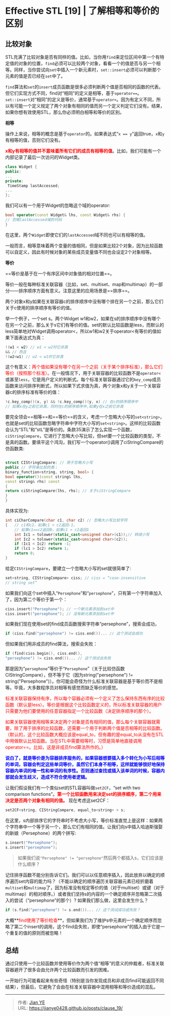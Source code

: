 # Effective STL [19] | 了解相等和等价的区别


## 比较对象

STL充满了比较对象是否有同样的值。比如，当你用`find`来定位区间中第一个有特定值的对象的位置，`find`必须可以比较两个对象，看看一个的值是否与另一个相等。同样，当你尝试向`set`中插入一个新元素时，`set::insert`必须可以判断那个元素的值是否已经在`set`中了。

`find`算法和`set`的`insert`成员函数是很多必须判断两个值是否相同的函数的代表。但它们实现方式不同，find对“相同”的定义是相等，基于`operator==`。`set::insert`对“相同”的定义是等价，通常基于`operator<`。因为有定义不同，所以有可能一个定义规定了两个对象有相同的值而另一个定义判定它们没有。结果，如果你想有效使用STL，那么你必须明白相等和等价的区别。

**相等**

操作上来说，相等的概念是基于`operator`的。如果表达式“`x == y`”返回true，`x`和`y`有相等的值，否则它们没有。

**<font color=red>x和y有相等的值并不意味着所有它们的成员有相等的值</font>**。比如，我们可能有一个内部记录了最后一次访问的Widget类。

```c++
class Widget {
public:
...
private:
 TimeStamp lastAccessed;
...
};
```

我们可以有一个用于Widget的忽略这个域的operator:

```c++
bool operator(const Widget& lhs, const Widget& rhs) {
// 忽略lastAccessed域的代码
}
```

在这里，两个`Widget`即使它们的`lastAccessed`域不同也可以有相等的值。

一般而言，相等意味着两个变量的值相同，但是如果比较2个对象，因为比较函数可以自定义，因此有时候对象的某些成员变量值不同也会设定2个对象相等。

**等价**

==等价是基于在一个有序区间中对象值的相对位置==。

等价一般在每种标准关联容器（比如，set、multiset、map和multimap）的一部分——排序顺序方面有意义。注意这里的应用场景是==排序==。

两个对象x和y如果在关联容器c的排序顺序中没有哪个排在另一个之前，那么它们关于c使用的排序顺序有等价的值。

举一个例子，一个set<Widget> s。两个Widget w1和w2，如果在s的排序顺序中没有哪个在另一个之前，那么关于s它们有等价的值。set<Widget>的默认比较函数是less<Widget>，而默认的less<Widget>简单地对Widget调用operator<，所以w1和w2关于operator<有等价的值如果下面表达式为真：

```c++
!(w1 < w2) // w1 < w2时它非真
&& // 而且
!(w2<w1) // w2 < w1时它非真
```

这个有意义：<font color=red>两个值如果没有哪个在另一个之前（关于某个排序标准），那么它们等价（按照那个标准）。</font>在一般情况下，用于关联容器的比较函数不是`operator<`或甚至`less`，它是用户定义的判断式。每个标准关联容器通过它的`key_comp`成员函数来访问排序判断式，所以如果下式求值为真，两个对象x和y关于一个关联容器c的排序标准有等价的值：

```c++
!c.key_comp()(x, y) && !c.key_comp()(y, x) // 在c的排序顺序中
// 如果x在y之前它非真，同时在c的排序顺序中,如果y在x之前它非真
```

要完全领会==相等==和==等价==的含义，考虑一个忽略大小写的`set<string>`，也就是set的比较函数忽略字符串中字符大小写的`set<string>`。这样的比较函数会认为“STL”和“stL”是等价的。条款35演示了怎么实现一个函数，`ciStringCompare`，它进行了忽略大小写比较，但set要一个比较函数的类型，不是真的函数。要填平这个鸿沟，我们写一个operator()调用了ciStringCompare的仿函数类:

```c++

struct CIStringCompare: // 用于忽略大小写
public // 字符串比较的类；
binary_function<string, string, bool> {
bool operator()(const string& lhs,
const string& rhs) const
{
return ciStringCompare(lhs, rhs); // 关于ciStringCompare
}
}
```

具体实现为:

```c++
int ciCharCompare(char c1, char c2) // 忽略大小写比较字符
{   // c1和c2，如果c1 < c2返回-1，
    // 如果c1==c2返回0，如果c1 > c2返回1
    int Ic1 = tolower(static_cast<unsigned char>(c1));// 转成小写
    int Ic2 = tolower(static_cast<unsigned char>(c2));
    if (Ic1 < Ic2) return -1;
    if (lc1 > Ic2) return 1;
    return 0;
}
```

给定`CIStringCompare`，要建立一个忽略大小写的set<string>就很简单了:

```c++
set<string, CIStringCompare> ciss; // ciss = “case-insensitive
// string set”
```

如果我们向这个set中插入“`Persephone`”和“`persephone`”，只有第一个字符串加入了，因为第二个等价于第一个：

```c++
ciss.insert("Persephone"); // 一个新元素添加到set中
ciss.insert("persephone"); // 没有新元素添加到set中
```

如果我们现在使用set的find成员函数搜索字符串“persephone”，搜索会成功，

```c++
if (ciss.find("persephone") != ciss.end())... // 这个测试会成功
```

但如果我们用非成员的find算法，搜索会失败：

```c++
if (find(ciss.begin(), ciss.end(),
"persephone") != ciss.end())... // 这个测试会失败
```

那是因为“`persephone`”等价于“`Persephone`”（关于比较仿函数CIStringCompare），但不等于它（因为string("persephone") != string("Persephone")）。你可能会奇怪为什么标准关联容器是基于等价而不是相等。毕竟，大多数程序员对相等有感觉而缺乏等价的感觉。

<font color=red>标准关联容器保持有序，所以每个容器必须有一个定义了怎么保持东西有序的比较函数（默认是less）。等价是根据这个比较函数定义的，所以标准关联容器的用户只需要为他们要使用的任意容器指定一个比较函数（决定排序顺序的那个）。

如果关联容器使用相等来决定两个对象是否有相同的值，那么每个关联容器就需要，除了用于排序的比较函数，还需要一个用于判断两个值是否相等的比较函数。（默认的，这个比较函数大概应该是equal_to，但有趣的是equal_to从没有在STL中用做默认比较函数。当在STL中需要相等时，习惯是简单地直接调用operator==。比如，这是非成员find算法所作的。）</font>

**<font color=blue>说白了，就是等价是为容器排序服务的，如果容器想要插入多个转化为小写后相等的单词，容器会判定这些单词等价，虽然它们本身不相等，这样就能够很好地保持容器内单词的唯一性和单词的有序性。否则通过查找或插入该单词的时候，容器内部就会发生歧义，造成不符合使用者逻辑。</font>**

让我们假设我们有一个类似set的STL容器叫做`set2CF`，“set with two comparison functions”。**<font color=red>第一个比较函数用来决定set的排序顺序，第二个用来决定是否两个对象有相同的值。</font>** 现在考虑这set2CF：

```c++
set2CF<string, CIStringCompare, equal_to<string> > s;
```

在这里，s内部排序它的字符串时不考虑大小写，等价标准直觉上是这样：如果两个字符串中一个等于另一个，那么它们有相同的值。让我们向s中插入哈迪斯强娶的新娘（Persephone）的两个拼写:

```c++
s.insert("Persephone");
s.insert("persephone");
```

> 如果我们说`"Persephone" != "persephone"`然后两个都插入s，它们应该是什么顺序？

记住排序函数不能分别告诉它们。我们可以以任意顺序插入，因此放弃以确定的顺序遍历set内容的能力吗？（不能以确定的顺序遍历关联容器元素已经折磨着`multiset`和`multimap`了，因为标准没有规定等价的值（对于multiset）或键（对于multimap）的相对顺序。）或者我们坚持s的内容的一个确定顺序并忽略第二次插入的尝试（“persephone”的那个）? 如果我们那么做，这里会发生什么？

```c++
if (s.find("persephone") != s.end())... // 这个测试成功或失败？
```

大概**<font color=red>find使用了等价检查</font>**，但如果我们为了维护s中元素的一个确定顺序而忽略了第二个insert的调用，这个find会失败，即使“persephone”的插入由于它是一个重复的值的原则而被忽略！

## 总结

通过只使用一个比较函数并使用等价作为两个值“相等”的意义的仲裁者，标准关联容器避开了很多会由允许两个比较函数而引发的困难。

一开始行为可能看起来有些奇怪（特别是当你发现成员和非成员find可能返回不同结果），但最后，它避免了会由在标准关联容器中混用相等和等价造成的混乱。

---

> 作者: [Jian YE](https://github.com/jianye0428)  
> URL: https://jianye0428.github.io/posts/clause_19/  

